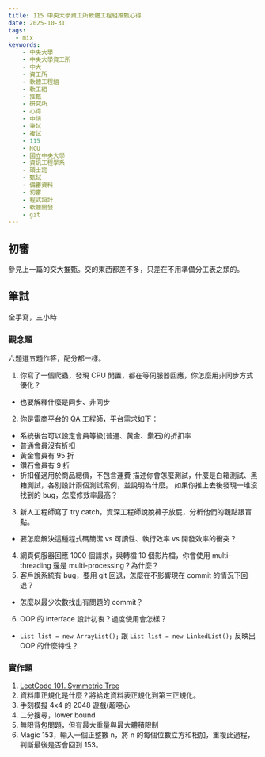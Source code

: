 ```yaml
---
title: 115 中央大學資工所軟體工程組推甄心得
date: 2025-10-31
tags:
  - mix
keywords:
    - 中央大學
    - 中央大學資工所
    - 中大
    - 資工所
    - 軟體工程組
    - 軟工組
    - 推甄
    - 研究所
    - 心得
    - 申請
    - 筆試
    - 複試
    - 115
    - NCU
    - 國立中央大學
    - 資訊工程學系
    - 碩士班
    - 甄試
    - 備審資料
    - 初審
    - 程式設計
    - 軟體開發
    - git
---
```


## 初審

參見上一篇的交大推甄。交的東西都差不多，只差在不用準備分工表之類的。

## 筆試

全手寫，三小時

### 觀念題

六題選五題作答，配分都一樣。

1. 你寫了一個爬蟲，發現 CPU 閒置，都在等伺服器回應，你怎麼用非同步方式優化？
  - 也要解釋什麼是同步、非同步
2. 你是電商平台的 QA 工程師，平台需求如下：
  - 系統後台可以設定會員等級(普通、黃金、鑽石)的折扣率
  - 普通會員沒有折扣
  - 黃金會員有 95 折
  - 鑽石會員有 9 折
  - 折扣僅適用於商品總價，不包含運費
  描述你會怎麼測試，什麼是白箱測試、黑箱測試，各別設計兩個測試案例，並說明為什麼。
  如果你推上去後發現一堆沒找到的 bug，怎麼修效率最高？
3. 新人工程師寫了 try catch，資深工程師說脫褲子放屁，分析他們的觀點跟盲點。
  - 要怎麼解決這種程式碼簡潔 vs 可讀性、執行效率 vs 開發效率的衝突？
4. 網頁伺服器回應 1000 個請求，與轉檔 10 個影片檔，你會使用 multi-threading 還是 multi-processing？為什麼？
5. 客戶說系統有 bug，要用 git 回退，怎麼在不影響現在 commit 的情況下回退？
  - 怎麼以最少次數找出有問題的 commit？
6. OOP 的 interface 設計初衷？過度使用會怎樣？
  - `List list = new ArrayList();` 跟 `List list = new LinkedList();` 反映出 OOP 的什麼特性？

### 實作題

1. [LeetCode 101. Symmetric Tree](https://leetcode.com/problems/symmetric-tree/)
2. 資料庫正規化是什麼？將給定資料表正規化到第三正規化。
3. 手刻模擬 4x4 的 2048 遊戲(超噁心
4. 二分搜尋，lower bound
5. 無限背包問題，但有最大重量與最大體積限制
6. Magic 153，輸入一個正整數 n，將 n 的每個位數立方和相加，重複此過程，判斷最後是否會回到 153。



